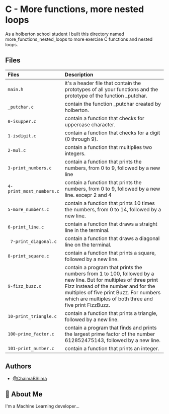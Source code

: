 # C - More functions, more nested loops

As a holberton school student I built this directory named more_functions_nested_loops to more exercise C functions and nested loops.

## Files

| Files |  Description                |
| :-------- |  :------------------------- |
| `main.h` | it's a header file that contain the prototypes of all your functions and the prototype of the function _putchar.|
| `_putchar.c`| contain the function _putchar created by holberton. |
|  `0-isupper.c` |contain a function that checks for uppercase character. |
| `1-isdigit.c` | contain  a function that checks for a digit (0 through 9). |
| `2-mul.c` | contain a function that multiplies two integers. |
|`3-print_numbers.c` | contain a function that prints the numbers, from 0 to 9, followed by a new line|
| `4-print_most_numbers.c` | contain   a function that prints the numbers, from 0 to 9, followed by a new line. excepr 2 and 4 |
| `5-more_numbers.c` |contain  a function that prints 10 times the numbers, from 0 to 14, followed by a new line. |
| `6-print_line.c` | contain  a function that draws a straight line in the terminal.|
|` 7-print_diagonal.c` |contain  a function that draws a diagonal line on the terminal.|
| `8-print_square.c`| contain a function that prints a square, followed by a new line. |
| `9-fizz_buzz.c`| contain  a program that prints the numbers from 1 to 100, followed by a new line. But for multiples of three print Fizz instead of the number and for the multiples of five print Buzz. For numbers which are multiples of both three and five print FizzBuzz. |
| `10-print_triangle.c`| contain  a function that prints a triangle, followed by a new line. |
| `100-prime_factor.c`| contain  a program that finds and prints the largest prime factor of the number 612852475143, followed by a new line. |
| `101-print_number.c`| contain  a function that prints an integer. |

## Authors

- [@ChaimaBSlima](https://github.com/ChaimaBSlima)


## 🚀 About Me
I'm a Machine Learning developer...


